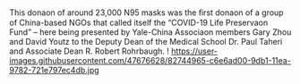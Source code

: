 This donaon of around 23,000 N95 masks was the ﬁrst donaon of a group of China-based NGOs that called itself the “COVID-19 Life Preservaon Fund” – here being presented by Yale-China Associaon members Gary Zhou and David Youtz to the Deputy Dean of the Medical School Dr. Paul Taheri and Associate Dean R. Robert Rohrbaugh.
! https://user-images.githubusercontent.com/47676628/82744965-c6e6ad00-9db1-11ea-9782-721e797ec4db.jpg
